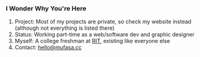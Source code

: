 ### I Wonder Why You're Here

01. Project: Most of my projects are private, so check my website instead (although not everything is listed there)  
02. Status: Working part-time as a web/software dev and graphic designer  
03. Myself: A college freshman at [RIT](www.rit.edu), existing like everyone else  
04. Contact: hello@mufasa.cc
